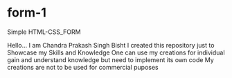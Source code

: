 # form-1
Simple HTML-CSS_FORM

Hello...
I am Chandra Prakash Singh Bisht
I created this repository just to Showcase my Skills and Knowledge
One can use my creations for individual gain and understand knowledge but need to implement its own code
My creations are not to be used for commercial puposes
